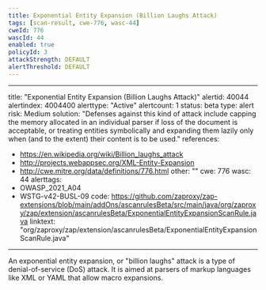 ```yaml
---
title: Exponential Entity Expansion (Billion Laughs Attack)
tags: [scan-result, cwe-776, wasc-44]
cweId: 776
wascId: 44
enabled: true
policyId: 3
attackStrength: DEFAULT
alertThreshold: DEFAULT
---
```


---
title: "Exponential Entity Expansion (Billion Laughs Attack)"
alertid: 40044
alertindex: 4004400
alerttype: "Active"
alertcount: 1
status: beta
type: alert
risk: Medium
solution: "Defenses against this kind of attack include capping the memory allocated in an individual parser if loss of the document is acceptable, or treating entities symbolically and expanding them lazily only when (and to the extent) their content is to be used."
references:
   - https://en.wikipedia.org/wiki/Billion_laughs_attack
   - http://projects.webappsec.org/XML-Entity-Expansion
   - http://cwe.mitre.org/data/definitions/776.html
other: ""
cwe: 776
wasc: 44
alerttags: 
  - OWASP_2021_A04
  - WSTG-v42-BUSL-09
code: https://github.com/zaproxy/zap-extensions/blob/main/addOns/ascanrulesBeta/src/main/java/org/zaproxy/zap/extension/ascanrulesBeta/ExponentialEntityExpansionScanRule.java
linktext: "org/zaproxy/zap/extension/ascanrulesBeta/ExponentialEntityExpansionScanRule.java"
---
An exponential entity expansion, or "billion laughs" attack is a type of denial-of-service (DoS) attack. It is aimed at parsers of markup languages like XML or YAML that allow macro expansions.
